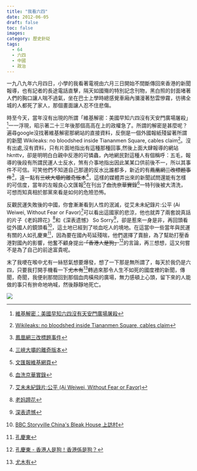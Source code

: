 ```yaml
---
title: "我看六四"
date: 2012-06-05
draft: false
toc: false
images:
category: 歷史針砭
tags:
  - 64
  - 六四
  - 中國
  - 政治
---
```


一九八九年六月四日，小學的我看著電視由六月三日開始不間斷傳回來香港的新聞報導，也有記者的長途電話直擊，隔天如國殤的特別記念刊物，黑白照的封面堵著人們的胸口讓人喘不過氣，坐在巴士上學時總感覺車廂內瀰漫著愁雲慘霧，彷彿全城的人都死了家人，那個畫面讓人忍不住悲傷。

時至今天，當年沒有出現的所謂「維基解密：美國早知六四沒有天安門廣場屠殺」[^1]一一浮現，昭示著二十三年後那個高高在上的政權急了。所謂的解密是甚麼呢？遍尋google沒找著維基解密那網站的直接資料，反倒是一個外國報紙殘留著所謂的新聞 Wikileaks: no bloodshed inside Tiananmen Square, cables claim[^2]。沒有出處,沒有資料，只有片面地指出有這種那種回事,然後上面大肆報導的網站hknttv，卻是明明白白親中反港的可憐蟲，內地網民對這種人有個稱呼：五毛，報導的後段有所謂民運人士反水，煞有介事地指出因此某某口供前後不一，所以其事件不可信。可笑他們不知道自己那邊的反水比誰都多，新近的有~~鳳凰網三改標題事件~~[^3]，遠一點有~~三峽大壩的離奇版本~~[^4]，這樣的媒體弄出來的新聞試問還能有怎樣的可信度，當年的左報良心文匯報[^5]在刊出了~~血洗京華實錄~~[^6]一特刊後被大清洗，可想而知真相於那黨來看是如何的危險恐怖。

反觀民運失敗後的中國，你會漸漸看到人性的泯滅，從艾未未紀錄片:公平 (Ai Weiwei, Without Fear or Favor)[^7]可以看出這國家的悲涼，他也就弄了兩套說真話的片子《老妈蹄花》[^8]和《深表遗憾》 So Sorry[^9]，卻是惹來一身是非，再回頭看從外國人的鏡頭看[^10]，這土地已經到了啖血吃人的境地。在這當中一些當年與民運有關的人如孔慶東[^11]，因為要在國內苟延殘喘，他們選擇了賣臉，為了幫助打壓香港對國內的影響，他奮不顧身提出~~「香港人是狗」~~[^12]的言論，再三想想，這又何嘗不是為了自己的前途富貴呢。

末了我哽在喉中尤有一絲怒氣想要爆發，想了一下那是無所謂了，每天於我仍是六四，只要我打開手機看一下~~尤木有~~[^13]轉過來那令人生不如死的國度裡的新聞，傳聞，奇聞，我便剎那間回到那個血肉橫飛的廣場，無力感頓上心頭，留下來的人能做的事只有拚命地吶喊，然後靜靜地死亡。

![](https://3.bp.blogspot.com/-8Io05fOfVZs/T80E0fQvLqI/AAAAAAAAJa0/y-iXLFa8tSI/s320/5.jpg)

[^1]: [維基解密：美國早知六四沒有天安門廣場屠殺](https://youtu.be/GwKx02ClIA8)
[^2]: [Wikileaks: no bloodshed inside Tiananmen Square, cables claim](http://www.telegraph.co.uk/news/worldnews/wikileaks/8555142/Wikileaks-no-bloodshed-inside-Tiananmen-Square-cables-claim.html)
[^3]: [鳳凰網三改標題事件](https://plus.google.com/u/0/100324810289547352921/posts/RTXa41K3QBB)
[^4]: [三峽大壩的離奇版本](https://plus.google.com/u/0/100324810289547352921/posts/BF7YNKKPhq8)
[^5]: [文匯報維基網頁](http://zh.wikipedia.org/zh-hant/%E6%96%87%E6%B1%87%E6%8A%A5_(%E9%A6%99%E6%B8%AF)#.E3.80.8C.E5.85.AD.E5.9B.9B.E3.80.8D.E5.BC.95.E7.99.BC.E7.9A.84.E9.9B.86.E9.AB.94.E8.BE.AD.E9.80.80.E4.BA.8B.E4.BB.B6)
[^6]: [血洗京華實錄](https://plus.google.com/u/0/100324810289547352921/posts/Ut81uqaJwqK)
[^7]: [艾未未紀錄片:公平 (Ai Weiwei, Without Fear or Favor)](https://youtu.be/FjfNF55hUZg)
[^8]: [老妈蹄花](https://youtu.be/lbHeLYprj1w)
[^9]: [深表遗憾](https://youtu.be/XA8vEHRqmrQ)
[^10]: [BBC Storyville China's Bleak House 上訪村](https://youtu.be/TyCpoUFF-rA)
[^11]: [孔慶東](https://plus.google.com/u/0/100324810289547352921/posts/GphSDLWJ3jd)
[^12]: [孔慶東 - 香港人是狗！香港係是狗？](https://youtu.be/ko5MSXZjmBE)
[^13]: [尤木有](https://plus.google.com/u/0/116443978913077338683)